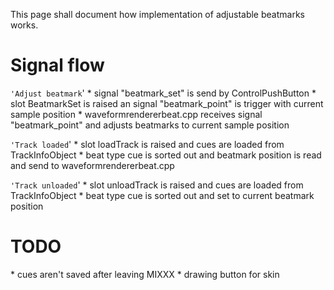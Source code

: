 This page shall document how implementation of adjustable beatmarks
works.

# Signal flow

`'Adjust beatmark`' \* signal "beatmark\_set" is send by
ControlPushButton \* slot BeatmarkSet is raised an signal
"beatmark\_point" is trigger with current sample position \*
waveformrendererbeat.cpp receives signal "beatmark\_point" and adjusts
beatmarks to current sample position

`'Track loaded`' \* slot loadTrack is raised and cues are loaded from
TrackInfoObject \* beat type cue is sorted out and beatmark position is
read and send to waveformrendererbeat.cpp

`'Track unloaded`' \* slot unloadTrack is raised and cues are loaded
from TrackInfoObject \* beat type cue is sorted out and set to current
beatmark position

# TODO

\* cues aren't saved after leaving MIXXX \* drawing button for skin
